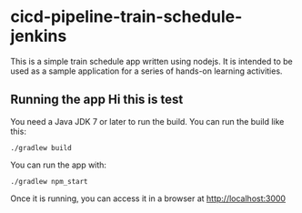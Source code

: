 # cicd-pipeline-train-schedule-jenkins

This is a simple train schedule app written using nodejs. It is intended to be used as a sample application for a series of hands-on learning activities.

## Running the app Hi this is test

You need a Java JDK 7 or later to run the build. You can run the build like this:

    ./gradlew build

You can run the app with:

    ./gradlew npm_start

Once it is running, you can access it in a browser at [http://localhost:3000](http://localhost:3000)
